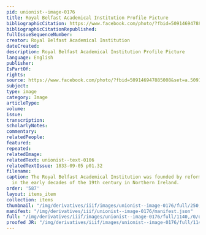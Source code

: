 ```yaml
---
pid: unionist--image-0176
title: Royal Belfast Academical Institution Profile Picture
bibliographicCitation: https://www.facebook.com/photo/?fbid=509146947885008&set=a.509146887885014
bibliographicCitationRepublished: 
fullIssueSequenceNumber: 
creator: Royal Belfast Academical Institution
dateCreated: 
description: Royal Belfast Academical Institution Profile Picture
language: English
publisher: 
IsPartOf: 
rights: 
source: https://www.facebook.com/photo/?fbid=509146947885008&set=a.509146887885014
subject: 
type: image
category: Image
articleType: 
volume: 
issue: 
transcription: 
scholarlyNotes: 
commentary: 
relatedPeople: 
featured: 
repeated: 
relatedImage: 
relatedText: unionist--text-0106
relatedTextIssue: 1833-09-05 p01.32
filename: 
caption: The Royal Belfast Academical Institution was founded by reformers and non-conformists
  in the early decades of the 19th century in Northern Ireland.
order: '587'
layout: items_item
collection: items
thumbnail: "/img/derivatives/iiif/images/unionist--image-0176/full/250,/0/default.jpg"
manifest: "/img/derivatives/iiif/unionist--image-0176/manifest.json"
full: "/img/derivatives/iiif/images/unionist--image-0176/full/1140,/0/default.jpg"
proofed JR: "/img/derivatives/iiif/images/unionist--image-0176/full/1140,/0/default.jpg"
---
```

